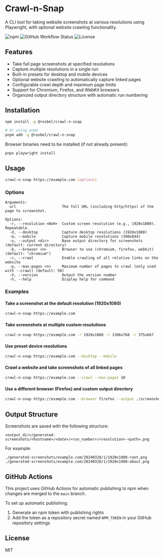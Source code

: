 # Crawl-n-Snap

A CLI tool for taking website screenshots at various resolutions using Playwright, with optional website crawling functionality.

![npm](https://img.shields.io/npm/v/@rosbel/crawl-n-snap)
![GitHub Workflow Status](https://img.shields.io/github/actions/workflow/status/rosbel/playwright-screenshot-tool/npm-publish.yml)
![License](https://img.shields.io/npm/l/@rosbel/crawl-n-snap)

## Features

- Take full page screenshots at specified resolutions
- Capture multiple resolutions in a single run
- Built-in presets for desktop and mobile devices
- Optional website crawling to automatically capture linked pages
- Configurable crawl depth and maximum page limits
- Support for Chromium, Firefox, and WebKit browsers
- Organized output directory structure with automatic run numbering

## Installation

```bash
npm install -g @rosbel/crawl-n-snap

# Or using pnpm
pnpm add -g @rosbel/crawl-n-snap
```

Browser binaries need to be installed (if not already present):

```bash
pnpx playwright install
```

## Usage

```bash
crawl-n-snap https://example.com [options]
```

### Options

```
Arguments:
  url                     The full URL (including http/https) of the page to screenshot.

Options:
  -r, --resolution <WxH>  Custom screen resolution (e.g., 1920x1080). Repeatable.
  -d, --desktop           Capture desktop resolutions (1920x1080)
  -m, --mobile            Capture mobile resolutions (390x844)
  -o, --output <dir>      Base output directory for screenshots (default: current directory)
  -b, --browser <n>       Browser to use (chromium, firefox, webkit) (default: "chromium")
  -c, --crawl             Enable crawling of all relative links on the website
  -p, --max-pages <n>     Maximum number of pages to crawl (only used with --crawl) (default: 50)
  -V, --version           Output the version number
  -h, --help              Display help for command
```

### Examples

#### Take a screenshot at the default resolution (1920x1080)

```bash
crawl-n-snap https://example.com
```

#### Take screenshots at multiple custom resolutions

```bash
crawl-n-snap https://example.com -r 1920x1080 -r 1366x768 -r 375x667
```

#### Use preset device resolutions

```bash
crawl-n-snap https://example.com --desktop --mobile
```

#### Crawl a website and take screenshots of all linked pages

```bash
crawl-n-snap https://example.com --crawl --max-pages 10
```

#### Use a different browser (Firefox) and custom output directory

```bash
crawl-n-snap https://example.com --browser firefox --output ./screenshots
```

## Output Structure

Screenshots are saved with the following structure:

```
<output_dir>/generated-screenshots/<hostname>/<date>/<run_number>/<resolution>-<path>.png
```

For example:
```
./generated-screenshots/example.com/20240328/1/1920x1080-root.png
./generated-screenshots/example.com/20240328/1/1920x1080-about.png
```

## GitHub Actions

This project uses GitHub Actions for automatic publishing to npm when changes are merged to the `main` branch.

To set up automatic publishing:

1. Generate an npm token with publishing rights
2. Add the token as a repository secret named `NPM_TOKEN` in your GitHub repository settings

## License

MIT